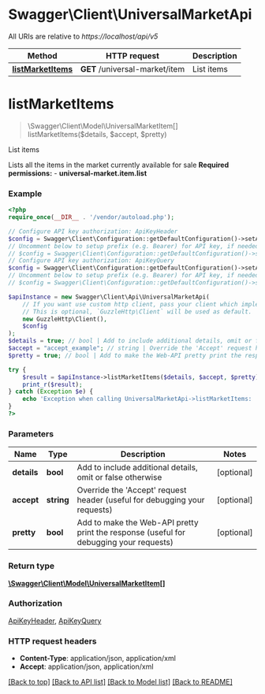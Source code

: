 # Swagger\Client\UniversalMarketApi

All URIs are relative to *https://localhost/api/v5*

Method | HTTP request | Description
------------- | ------------- | -------------
[**listMarketItems**](UniversalMarketApi.md#listMarketItems) | **GET** /universal-market/item | List items


# **listMarketItems**
> \Swagger\Client\Model\UniversalMarketItem[] listMarketItems($details, $accept, $pretty)

List items

Lists all the items in the market currently available for sale     **Required permissions:**    - **universal-market.item.list**

### Example
```php
<?php
require_once(__DIR__ . '/vendor/autoload.php');

// Configure API key authorization: ApiKeyHeader
$config = Swagger\Client\Configuration::getDefaultConfiguration()->setApiKey('X-WebAPI-Key', 'YOUR_API_KEY');
// Uncomment below to setup prefix (e.g. Bearer) for API key, if needed
// $config = Swagger\Client\Configuration::getDefaultConfiguration()->setApiKeyPrefix('X-WebAPI-Key', 'Bearer');
// Configure API key authorization: ApiKeyQuery
$config = Swagger\Client\Configuration::getDefaultConfiguration()->setApiKey('key', 'YOUR_API_KEY');
// Uncomment below to setup prefix (e.g. Bearer) for API key, if needed
// $config = Swagger\Client\Configuration::getDefaultConfiguration()->setApiKeyPrefix('key', 'Bearer');

$apiInstance = new Swagger\Client\Api\UniversalMarketApi(
    // If you want use custom http client, pass your client which implements `GuzzleHttp\ClientInterface`.
    // This is optional, `GuzzleHttp\Client` will be used as default.
    new GuzzleHttp\Client(),
    $config
);
$details = true; // bool | Add to include additional details, omit or false otherwise
$accept = "accept_example"; // string | Override the 'Accept' request header (useful for debugging your requests)
$pretty = true; // bool | Add to make the Web-API pretty print the response (useful for debugging your requests)

try {
    $result = $apiInstance->listMarketItems($details, $accept, $pretty);
    print_r($result);
} catch (Exception $e) {
    echo 'Exception when calling UniversalMarketApi->listMarketItems: ', $e->getMessage(), PHP_EOL;
}
?>
```

### Parameters

Name | Type | Description  | Notes
------------- | ------------- | ------------- | -------------
 **details** | **bool**| Add to include additional details, omit or false otherwise | [optional]
 **accept** | **string**| Override the &#39;Accept&#39; request header (useful for debugging your requests) | [optional]
 **pretty** | **bool**| Add to make the Web-API pretty print the response (useful for debugging your requests) | [optional]

### Return type

[**\Swagger\Client\Model\UniversalMarketItem[]**](../Model/UniversalMarketItem.md)

### Authorization

[ApiKeyHeader](../../README.md#ApiKeyHeader), [ApiKeyQuery](../../README.md#ApiKeyQuery)

### HTTP request headers

 - **Content-Type**: application/json, application/xml
 - **Accept**: application/json, application/xml

[[Back to top]](#) [[Back to API list]](../../README.md#documentation-for-api-endpoints) [[Back to Model list]](../../README.md#documentation-for-models) [[Back to README]](../../README.md)

